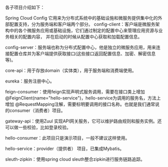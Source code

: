 各子项目介绍如下：

Spring Cloud Config 它用来为分布式系统中的基础设施和微服务提供集中化的外部配置支持，分为服务端和客户端两个部分。
config-client：客户端是微服务架构中的各个微服务应用或基础设施，它们通过制定的配置中心来管理应用资源与业务相关的配置内容，
并在启动的时候从配置中心获取和加载配置信息。

config-server：服务端也称为分布式配置中心，他是独立的微服务应用，用来连接配置仓库并为客户端提供获取接口(这些接口返回配置信息、加密、解密信息等)。

core-api：用于存放domain（实体类），用于服务端和消费端使用。

eureka：服务注册中心。

feign-consumer：使用feign实现声明式服务调用，需要在接口类上增加 @FeignClient(name="hello-service")，hello-service为调用的服务名，方法上增加
@RequestMapping注解，需要标明要调用的接口名称。也就是我们通常说的consumer（消费者）项目。

gateway-api：使用Zuul 实现API网关服务，它可以维护路由规则和服务实例。还可以做一些校验，比如登录校验。

hello-consumer：此项目只是演示项目，一般不建议这样使用。

hello-service：provider（提供者） 项目，已集成Mybatis。

sleuth-zipkin：使用spring cloud sleuth整合zipkin进行服务链路追踪。
